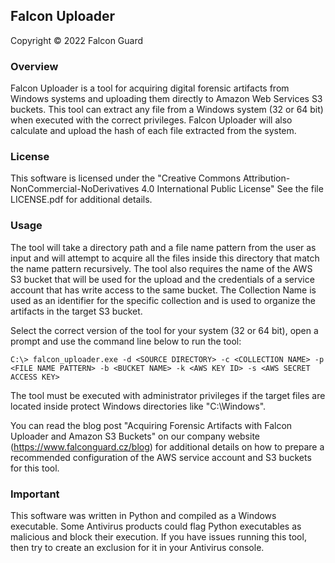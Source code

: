 ## Falcon Uploader

Copyright © 2022 Falcon Guard


### Overview

Falcon Uploader is a tool for acquiring digital forensic artifacts from Windows systems and uploading them directly to Amazon Web Services S3 buckets. This tool can extract any file from a Windows system (32 or 64 bit) when executed with the correct privileges. Falcon Uploader will also calculate and upload the hash of each file extracted from the system.

### License

This software is licensed under the "Creative Commons Attribution-NonCommercial-NoDerivatives 4.0 International Public License" See the file LICENSE.pdf for additional details.

### Usage

The tool will take a directory path and a file name pattern from the user as input and will attempt to acquire all the files inside this directory that match the name pattern recursively. The tool also requires the name of the AWS S3 bucket that will be used for the upload and the credentials of a service account that has write access to the same bucket. The Collection Name is used as an identifier for the specific collection and is used to organize the artifacts in the target S3 bucket.

Select the correct version of the tool for your system (32 or 64 bit), open a prompt and use the command line below to run the tool:

```
C:\> falcon_uploader.exe -d <SOURCE DIRECTORY> -c <COLLECTION NAME> -p <FILE NAME PATTERN> -b <BUCKET NAME> -k <AWS KEY ID> -s <AWS SECRET ACCESS KEY>
```

The tool must be executed with administrator privileges if the target files are located inside protect Windows directories like "C:\Windows".

You can read the blog post "Acquiring Forensic Artifacts with Falcon Uploader and Amazon S3 Buckets" on our company website (https://www.falconguard.cz/blog) for additional details on how to prepare a recommended configuration of the AWS service account and S3 buckets for this tool.

### Important

This software was written in Python and compiled as a Windows executable. Some Antivirus products could flag Python executables as malicious and block their execution. If you have issues running this tool, then try to create an exclusion for it in your Antivirus console. 
